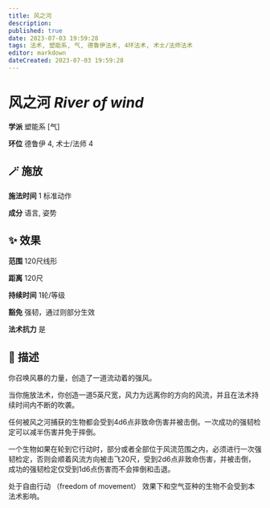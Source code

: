 ```yaml
---
title: 风之河
description: 
published: true
date: 2023-07-03 19:59:28
tags: 法术, 塑能系, 气, 德鲁伊法术, 4环法术, 术士/法师法术
editor: markdown
dateCreated: 2023-07-03 19:59:28
---
```


# **风之河** *River of wind*

**学派** 塑能系 \[气\] 

**环位** 德鲁伊 4, 术士/法师 4

## 🪄 施放

**施法时间** 1 标准动作

**成分** 语言, 姿势

## ✨ 效果  

**范围** 120尺线形

**距离** 120尺  

**持续时间** 1轮/等级 

**豁免** 强韧，通过则部分生效

**法术抗力** 是

## 📖 描述

你召唤风暴的力量，创造了一道流动着的强风。

当你施放法术，你创造一道5英尺宽，风力为远离你的方向的风流，并且在法术持续时间内不断的吹袭。

任何被风之河捕获的生物都会受到4d6点非致命伤害并被击倒。一次成功的强韧检定可以减半伤害并免于摔倒。

一个生物如果在轮到它行动时，部分或者全部位于风流范围之内，必须进行一次强韧检定，否则会顺着风流方向被击飞20尺，受到2d6点非致命伤害，并被击倒，成功的强韧检定仅受到1d6点伤害而不会摔倒和击退。

处于自由行动 （freedom of movement） 效果下和空气亚种的生物不会受到本法术影响。
    